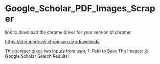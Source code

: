 # Google_Scholar_PDF_Images_Scraper
 
link to download the chrome driver for your version of chrome:

https://chromedriver.chromium.org/downloads

This scraper takes two inputs from user,
1: Path to Save The Images:
2: Google Scholar Search Results:

